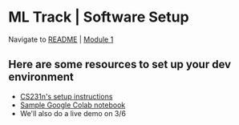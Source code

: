 # ML Track | Software Setup
Navigate to [README](README.md) | [Module 1](module1.md)

## Here are some resources to set up your dev environment
* [CS231n's setup instructions](https://cs231n.github.io/setup-instructions/)
* [Sample Google Colab notebook](https://colab.research.google.com/notebooks/io.ipynb#scrollTo=bRFyEsdfBxJ9)
* We'll also do a live demo on 3/6